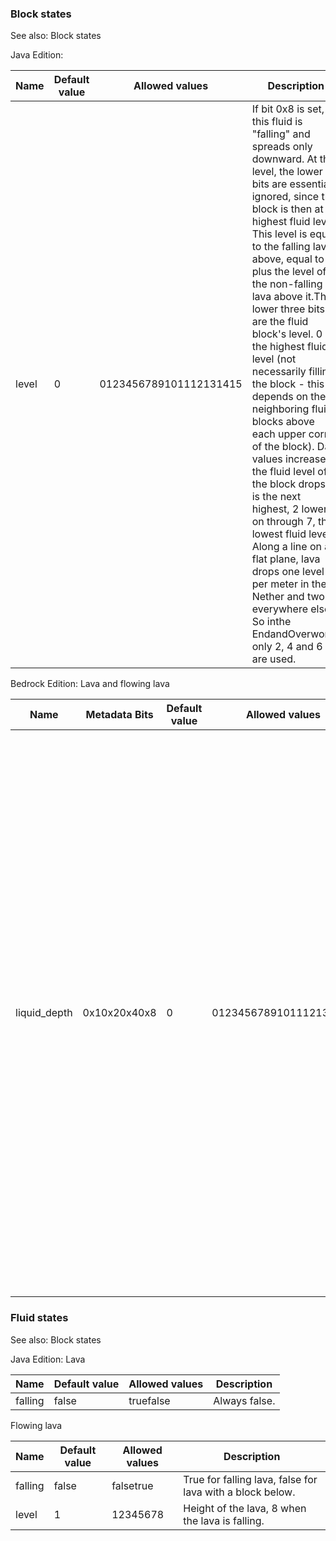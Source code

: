 ### Block states
See also: Block states

Java Edition:

| Name  | Default value | Allowed values         | Description                                                                                                                                                                                                                                                                                                                                                                                                                                                                                                                                                                                                                                                                                                                                                                                   |
|-------|---------------|------------------------|-----------------------------------------------------------------------------------------------------------------------------------------------------------------------------------------------------------------------------------------------------------------------------------------------------------------------------------------------------------------------------------------------------------------------------------------------------------------------------------------------------------------------------------------------------------------------------------------------------------------------------------------------------------------------------------------------------------------------------------------------------------------------------------------------|
| level | 0             | 0123456789101112131415 | If bit 0x8 is set, this fluid is "falling" and spreads only downward. At this level, the lower bits are essentially ignored, since this block is then at its highest fluid level. This level is equal to the falling lava above, equal to 8 plus the level of the non-falling lava above it.The lower three bits are the fluid block's level. 0 is the highest fluid level (not necessarily filling the block - this depends on the neighboring fluid blocks above each upper corner of the block). Data values increase as the fluid level of the block drops: 1 is the next highest, 2 lower, on through 7, the lowest fluid level. Along a line on a flat plane, lava drops one level per meter in the Nether and two everywhere else. So inthe EndandOverworld, only 2, 4 and 6 are used. |

Bedrock Edition:
Lava and flowing lava

| Name         | Metadata Bits | Default value | Allowed values         | Values forMetadata Bits | Description                                                                                                                                                                                                                                                                                                                                                                                                                                                                                                                                                                                                                                                                                                                                                                                   |
|--------------|---------------|---------------|------------------------|-------------------------|-----------------------------------------------------------------------------------------------------------------------------------------------------------------------------------------------------------------------------------------------------------------------------------------------------------------------------------------------------------------------------------------------------------------------------------------------------------------------------------------------------------------------------------------------------------------------------------------------------------------------------------------------------------------------------------------------------------------------------------------------------------------------------------------------|
| liquid_depth | 0x10x20x40x8  | 0             | 0123456789101112131415 | 0123456789101112131415  | If bit 0x8 is set, this fluid is "falling" and spreads only downward. At this level, the lower bits are essentially ignored, since this block is then at its highest fluid level. This level is equal to the falling lava above, equal to 8 plus the level of the non-falling lava above it.The lower three bits are the fluid block's level. 0 is the highest fluid level (not necessarily filling the block - this depends on the neighboring fluid blocks above each upper corner of the block). Data values increase as the fluid level of the block drops: 1 is the next highest, 2 lower, on through 7, the lowest fluid level. Along a line on a flat plane, lava drops one level per meter in the Nether and two everywhere else. So inthe EndandOverworld, only 2, 4 and 6 are used. |



### Fluid states
See also: Block states

Java Edition:
Lava

| Name    | Default value | Allowed values | Description   |
|---------|---------------|----------------|---------------|
| falling | false         | truefalse      | Always false. |

Flowing lava

| Name    | Default value | Allowed values | Description                                               |
|---------|---------------|----------------|-----------------------------------------------------------|
| falling | false         | falsetrue      | True for falling lava, false for lava with a block below. |
| level   | 1             | 12345678       | Height of the lava, 8 when the lava is falling.           |


